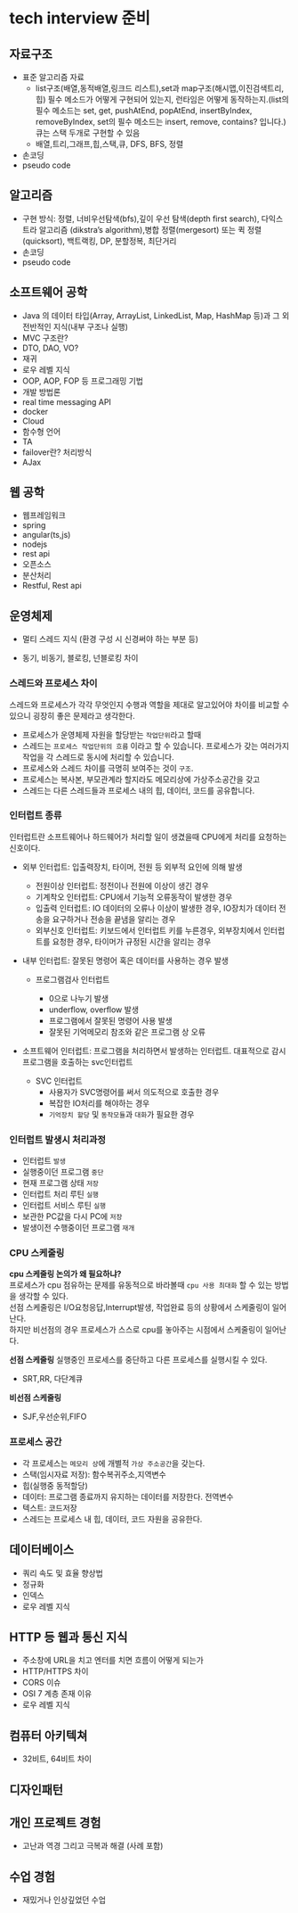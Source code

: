 # tech interview 준비

<!-- 내가 원하는 title => **웹 개발자** <br>
내가 원하는 tech stack => **java, angular, nodejs, spring, rest api, open source, cloud service** -->

## 자료구조

- 표준 알고리즘 자료
  - list구조(배열,동적배열,링크드 리스트),set과 map구조(해시맵,이진검색트리,힙) 필수 메소드가 어떻게 구현되어 있는지, 런타임은 어떻게 동작하는지.(list의 필수 메소드는 set, get, pushAtEnd, popAtEnd, insertByIndex, removeByIndex, set의 필수 메소드는 insert, remove, contains? 입니다.) 큐는 스택 두개로 구현할 수 있음
  - 배열,트리,그래프,힙,스택,큐, DFS, BFS, 정렬
- 손코딩
- pseudo code

## 알고리즘

- 구현 방식: 정렬, 너비우선탐색(bfs),깊이 우선 탐색(depth first search), 다익스트라 알고리즘 (dikstra’s algorithm),병합 정렬(mergesort) 또는 퀵 정렬(quicksort), 백트랙킹, DP, 분할정복, 최단거리
- 손코딩
- pseudo code

## 소프트웨어 공학

- Java 의 데이터 타입(Array, ArrayList, LinkedList, Map, HashMap 등)과 그 외 전반적인 지식(내부 구조나 실행)
- MVC 구조란?
- DTO, DAO, VO?
- 재귀
- 로우 레벨 지식
- OOP, AOP, FOP 등 프로그래밍 기법
- 개발 방법론
- real time messaging API
- docker
- Cloud
- 함수형 언어
- TA
- failover란? 처리방식
- AJax

## 웹 공학

- 웹프레임워크
- spring
- angular(ts,js)
- nodejs
- rest api
- 오픈소스
- 분산처리
- Restful, Rest api

## 운영체제

- 멀티 스레드 지식 (환경 구성 시 신경써야 하는 부분 등)

- 동기, 비동기, 블로킹, 넌블로킹 차이

### 스레드와 프로세스 차이

스레드와 프로세스가 각각 무엇인지 수행과 역할을 제대로 알고있어야 차이를 비교할 수 있으니
굉장히 좋은 문제라고 생각한다.

- 프로세스가 운영체제 자원을 할당받는 `작업단위`라고 할때
- 스레드는 `프로세스 작업단위의 흐름` 이라고 할 수 있습니다. 프로세스가 갖는 여러가지 작업을 각 스레드로 동시에 처리할 수 있습니다.
- 프로세스와 스레드 차이를 극명히 보여주는 것이 `구조`.
- 프로세스는 복사본, 부모관계라 할지라도 메모리상에 가상주소공간을 갖고
- 스레드는 다른 스레드들과 프로세스 내의 힙, 데이터, 코드를 공유합니다.

### 인터럽트 종류

인터럽트란 소프트웨어나 하드웨어가 처리할 일이 생겼을때 CPU에게 처리를 요청하는 신호이다.

- 외부 인터럽트: 입출력장치, 타이머, 전원 등 외부적 요인에 의해 발생

  - 전원이상 인터럽트: 정전이나 전원에 이상이 생긴 경우
  - 기계착오 인터럽트: CPU에서 기능적 오류동작이 발생한 경우
  - 입출력 인터럽트: IO 데이터의 오류나 이상이 발생한 경우, IO장치가 데이터 전송을 요구하거나 전송을 끝냄을 알리는 경우
  - 외부신호 인터럽트: 키보드에서 인터럽트 키를 누른경우, 외부장치에서 인터럽트를 요청한 경우, 타이머가 규정된 시간을 알리는 경우

- 내부 인터럽트: 잘못된 명령어 혹은 데이터를 사용하는 경우 발생

  - 프로그램검사 인터럽트

    - 0으로 나누기 발생
    - underflow, overflow 발생
    - 프로그램에서 잘못된 명령어 사용 발생
    - 잘못된 기억메모리 참조와 같은 프로그램 상 오류

- 소프트웨어 인터럽트: 프로그램을 처리하면서 발생하는 인터럽트. 대표적으로 감시 프로그램을 호출하는 svc인터럽트

  - SVC 인터럽트
    - 사용자가 SVC명령어를 써서 의도적으로 호출한 경우
    - 복잡한 IO처리를 해야하는 경우
    - `기억장치 할당` 및 `동작모듈`과 `대화`가 필요한 경우

### 인터럽트 발생시 처리과정

- 인터럽트 `발생`
- 실행중이던 프로그램 `중단`
- 현재 프로그램 상태 `저장`
- 인터럽트 처리 루틴 `실행`
- 인터럽트 서비스 루틴 `실행`
- 보관한 PC값을 다시 PC에 `저장`
- 발생이전 수행중이던 프로그램 `재개`

### CPU 스케줄링

**cpu 스케줄링 논의가 왜 필요하냐?**<br>
프로세스가 cpu 점유하는 문제를 유동적으로 바라볼때 `cpu 사용 최대화` 할 수 있는 방법을 생각할 수 있다. <BR>
선점 스케줄링은 I/O요청응답,Interrupt발생, 작업완료 등의 상황에서 스케줄링이 일어난다.<br>
하지만 비선점의 경우 프로세스가 스스로 cpu를 놓아주는 시점에서 스케줄링이 일어난다.

**선점 스케줄링**
실행중인 프로세스를 중단하고 다른 프로세스를 실행시킬 수 있다.

- SRT,RR, 다단계큐

**비선점 스케줄링**

- SJF,우선순위,FIFO

### 프로세스 공간

- 각 프로세스는 `메모리 상`에 개별적 `가상 주소공간`을 갖는다.
- 스택(임시자료 저장): 함수복귀주소,지역변수
- 힙(실행중 동적할당)
- 데이터: 프로그램 종료까지 유지하는 데이터를 저장한다. 전역변수
- 텍스트: 코드저장
- 스레드는 프로세스 내 힙, 데이터, 코드 자원을 공유한다.

## 데이터베이스

- 쿼리 속도 및 효율 향상법
- 정규화
- 인덱스
- 로우 레벨 지식

## HTTP 등 웹과 통신 지식

- 주소창에 URL을 치고 엔터를 치면 흐름이 어떻게 되는가
- HTTP/HTTPS 차이
- CORS 이슈
- OSI 7 계층 존재 이유
- 로우 레벨 지식

## 컴퓨터 아키텍쳐

- 32비트, 64비트 차이

## 디자인패턴

## 개인 프로젝트 경험

- 고난과 역경 그리고 극복과 해결 (사례 포함)

## 수업 경험

- 재밌거나 인상깊었던 수업
